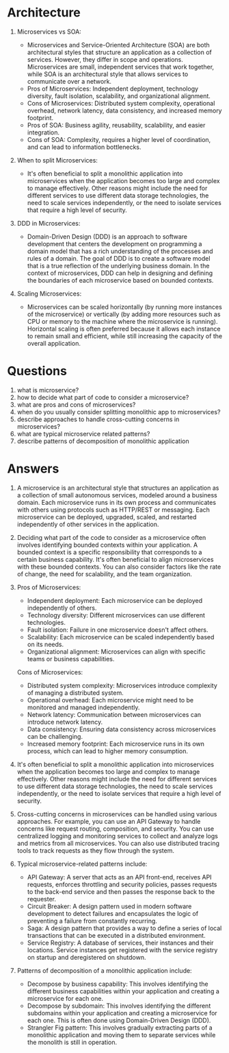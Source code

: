 # Architecture
1. Microservices vs SOA:
    - Microservices and Service-Oriented Architecture (SOA) are both architectural styles that structure an application as a collection of services. However, they differ in scope and operations. Microservices are small, independent services that work together, while SOA is an architectural style that allows services to communicate over a network.
    - Pros of Microservices: Independent deployment, technology diversity, fault isolation, scalability, and organizational alignment.
    - Cons of Microservices: Distributed system complexity, operational overhead, network latency, data consistency, and increased memory footprint.
    - Pros of SOA: Business agility, reusability, scalability, and easier integration.
    - Cons of SOA: Complexity, requires a higher level of coordination, and can lead to information bottlenecks.

2. When to split Microservices:
    - It's often beneficial to split a monolithic application into microservices when the application becomes too large and complex to manage effectively. Other reasons might include the need for different services to use different data storage technologies, the need to scale services independently, or the need to isolate services that require a high level of security.

3. DDD in Microservices:
    - Domain-Driven Design (DDD) is an approach to software development that centers the development on programming a domain model that has a rich understanding of the processes and rules of a domain. The goal of DDD is to create a software model that is a true reflection of the underlying business domain. In the context of microservices, DDD can help in designing and defining the boundaries of each microservice based on bounded contexts.

4. Scaling Microservices:
    - Microservices can be scaled horizontally (by running more instances of the microservice) or vertically (by adding more resources such as CPU or memory to the machine where the microservice is running). Horizontal scaling is often preferred because it allows each instance to remain small and efficient, while still increasing the capacity of the overall application.
# Questions
1. what is microservice?
2. how to decide what part of code to consider a microservice?
3. what are pros and cons of microservices?
4. when do you usually consider splitting monolithic app to microservices?
5. describe approaches to handle cross-cutting concerns in microservices?
6. what are typical microservice related patterns?
7. describe patterns of decomposition of monolithic application
# Answers
1. A microservice is an architectural style that structures an application as a collection of small autonomous services, modeled around a business domain. Each microservice runs in its own process and communicates with others using protocols such as HTTP/REST or messaging. Each microservice can be deployed, upgraded, scaled, and restarted independently of other services in the application.

2. Deciding what part of the code to consider as a microservice often involves identifying bounded contexts within your application. A bounded context is a specific responsibility that corresponds to a certain business capability. It's often beneficial to align microservices with these bounded contexts. You can also consider factors like the rate of change, the need for scalability, and the team organization.

3. Pros of Microservices:
    - Independent deployment: Each microservice can be deployed independently of others.
    - Technology diversity: Different microservices can use different technologies.
    - Fault isolation: Failure in one microservice doesn't affect others.
    - Scalability: Each microservice can be scaled independently based on its needs.
    - Organizational alignment: Microservices can align with specific teams or business capabilities.

   Cons of Microservices:
    - Distributed system complexity: Microservices introduce complexity of managing a distributed system.
    - Operational overhead: Each microservice might need to be monitored and managed independently.
    - Network latency: Communication between microservices can introduce network latency.
    - Data consistency: Ensuring data consistency across microservices can be challenging.
    - Increased memory footprint: Each microservice runs in its own process, which can lead to higher memory consumption.

4. It's often beneficial to split a monolithic application into microservices when the application becomes too large and complex to manage effectively. Other reasons might include the need for different services to use different data storage technologies, the need to scale services independently, or the need to isolate services that require a high level of security.

5. Cross-cutting concerns in microservices can be handled using various approaches. For example, you can use an API Gateway to handle concerns like request routing, composition, and security. You can use centralized logging and monitoring services to collect and analyze logs and metrics from all microservices. You can also use distributed tracing tools to track requests as they flow through the system.

6. Typical microservice-related patterns include:
    - API Gateway: A server that acts as an API front-end, receives API requests, enforces throttling and security policies, passes requests to the back-end service and then passes the response back to the requester.
    - Circuit Breaker: A design pattern used in modern software development to detect failures and encapsulates the logic of preventing a failure from constantly recurring.
    - Saga: A design pattern that provides a way to define a series of local transactions that can be executed in a distributed environment.
    - Service Registry: A database of services, their instances and their locations. Service instances get registered with the service registry on startup and deregistered on shutdown.

7. Patterns of decomposition of a monolithic application include:
    - Decompose by business capability: This involves identifying the different business capabilities within your application and creating a microservice for each one.
    - Decompose by subdomain: This involves identifying the different subdomains within your application and creating a microservice for each one. This is often done using Domain-Driven Design (DDD).
    - Strangler Fig pattern: This involves gradually extracting parts of a monolithic application and moving them to separate services while the monolith is still in operation.